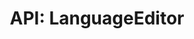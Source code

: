 ---
comment: "/**\n * A field editor for specifying one of the selected languages\n *\n * @description Example:\n * <pre>\n * {\n *     \"myLanguage\": {\n *         \"label\": \"My language\",\n *         \"tabId\": \"content\",\n *         \"schemaId\": \"language\"\n *     }\n * }\n * </pre>\n *\n * @memberof HashBrown.Client.Views.Editors.FieldEditors\n */"
meta:
    range:
        - 448
        - 1340
    filename: LanguageEditor.js
    lineno: 23
    columnno: 0
    path: /home/mrzapp/Development/Web/hashbrown-cms/src/Client/Views/Editors/FieldEditors
    code:
        id: astnode100016997
        name: LanguageEditor
        type: ClassDeclaration
        paramnames:
            - params
classdesc: 'A field editor for specifying one of the selected languages'
description: 'A field editor for specifying one of the selected languages'
memberof: HashBrown.Client.Views.Editors.FieldEditors
name: LanguageEditor
longname: HashBrown.Client.Views.Editors.FieldEditors.LanguageEditor
kind: class
scope: static
params: []
methods:
    -
        comment: "/**\n     * Prerender\n     */"
        meta:
            range:
                - 642
                - 827
            filename: LanguageEditor.js
            lineno: 36
            columnno: 4
            path: /home/mrzapp/Development/Web/hashbrown-cms/src/Client/Views/Editors/FieldEditors
            code:
                id: astnode100017015
                name: 'LanguageEditor#prerender'
                type: MethodDefinition
                paramnames: []
            vars:
                "": null
        description: Prerender
        name: prerender
        longname: 'HashBrown.Client.Views.Editors.FieldEditors.LanguageEditor#prerender'
        kind: function
        memberof: HashBrown.Client.Views.Editors.FieldEditors.LanguageEditor
        scope: instance
        params: []
    -
        comment: "/**\n     * Renders this editor\n     */"
        meta:
            range:
                - 876
                - 1338
            filename: LanguageEditor.js
            lineno: 47
            columnno: 4
            path: /home/mrzapp/Development/Web/hashbrown-cms/src/Client/Views/Editors/FieldEditors
            code:
                id: astnode100017050
                name: 'LanguageEditor#template'
                type: MethodDefinition
                paramnames: []
            vars:
                "": null
        description: 'Renders this editor'
        name: template
        longname: 'HashBrown.Client.Views.Editors.FieldEditors.LanguageEditor#template'
        kind: function
        memberof: HashBrown.Client.Views.Editors.FieldEditors.LanguageEditor
        scope: instance
        params: []
shortname: LanguageEditor
layout: docPage
permalink: /docs/hashbrown/client/views/editors/fieldeditors/languageeditor/
title: 'API: LanguageEditor'

---